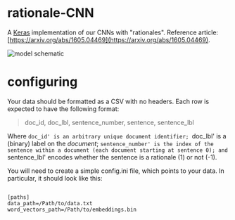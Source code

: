 # rationale-CNN
A [Keras](http://keras.io/) implementation of our CNNs with "rationales". Reference article: [https://arxiv.org/abs/1605.04469](https://arxiv.org/abs/1605.04469).

![model schematic](https://raw.githubusercontent.com/bwallace/rationale-CNN/master/figures/rationale-CNN-figure.png)

# configuring
Your data should be formatted as a CSV with no headers. Each row is expected to have the following format: 

> doc_id, doc_lbl, sentence_number, sentence, sentence_lbl

Where `doc_id' is an arbitrary unique document identifier; `doc_lbl' is a (binary) label on the *document*; `sentence_number' is the index of the sentence within a document (each document starting at sentence 0); and `sentence_lbl' encodes whether the sentence is a rationale (1) or not (-1).

You will need to create a simple config.ini file, which points to your data. In particular, it should look like this:

<code>
[paths]
data_path=/Path/to/data.txt
word_vectors_path=/Path/to/embeddings.bin
</code>



